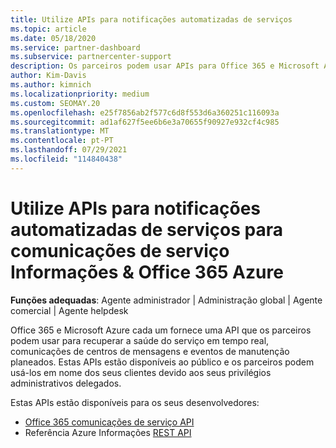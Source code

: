 ```yaml
---
title: Utilize APIs para notificações automatizadas de serviços
ms.topic: article
ms.date: 05/18/2020
ms.service: partner-dashboard
ms.subservice: partnercenter-support
description: Os parceiros podem usar APIs para Office 365 e Microsoft Azure Parceiros para saúde de serviço em tempo real, comunicações de centros de mensagens e eventos de manutenção planeados.
author: Kim-Davis
ms.author: kimnich
ms.localizationpriority: medium
ms.custom: SEOMAY.20
ms.openlocfilehash: e25f7856ab2f577c6d8f553d6a360251c116093a
ms.sourcegitcommit: ad1af627f5ee6b6e3a70655f90927e932cf4c985
ms.translationtype: MT
ms.contentlocale: pt-PT
ms.lasthandoff: 07/29/2021
ms.locfileid: "114840438"
---
```

# <a name="use-apis-for-automated-service-notifications-for-azure-insights--office-365-service-communications"></a>Utilize APIs para notificações automatizadas de serviços para comunicações de serviço Informações & Office 365 Azure

**Funções adequadas**: Agente administrador | Administração global | Agente comercial | Agente helpdesk

Office 365 e Microsoft Azure cada um fornece uma API que os parceiros podem usar para recuperar a saúde do serviço em tempo real, comunicações de centros de mensagens e eventos de manutenção planeados. Estas APIs estão disponíveis ao público e os parceiros podem usá-los em nome dos seus clientes devido aos seus privilégios administrativos delegados.

Estas APIs estão disponíveis para os seus desenvolvedores:

- [Office 365 comunicações de serviço API](/office/office-365-management-api/office-365-service-communications-api-reference)
- Referência Azure Informações [REST API](/rest/api/monitor/)
